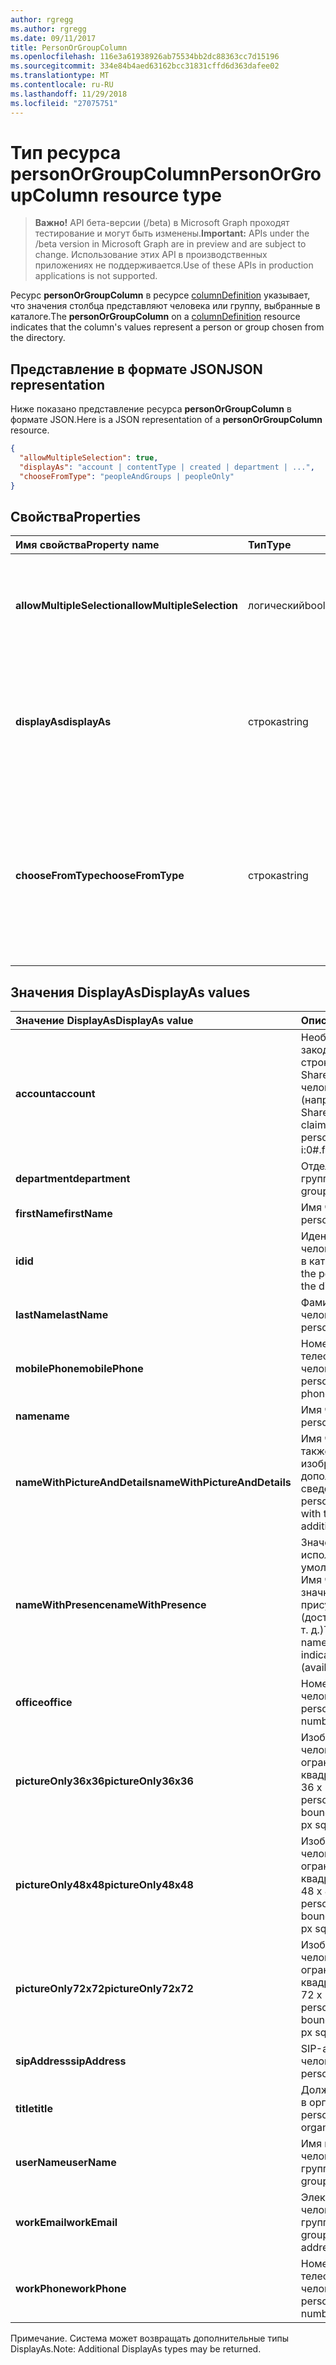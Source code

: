 ```yaml
---
author: rgregg
ms.author: rgregg
ms.date: 09/11/2017
title: PersonOrGroupColumn
ms.openlocfilehash: 116e3a61938926ab75534bb2dc88363cc7d15196
ms.sourcegitcommit: 334e84b4aed63162bcc31831cffd6d363dafee02
ms.translationtype: MT
ms.contentlocale: ru-RU
ms.lasthandoff: 11/29/2018
ms.locfileid: "27075751"
---
```

# <a name="personorgroupcolumn-resource-type"></a><span data-ttu-id="bac01-102">Тип ресурса personOrGroupColumn</span><span class="sxs-lookup"><span data-stu-id="bac01-102">PersonOrGroupColumn resource type</span></span>

> <span data-ttu-id="bac01-103">**Важно!** API бета-версии (/beta) в Microsoft Graph проходят тестирование и могут быть изменены.</span><span class="sxs-lookup"><span data-stu-id="bac01-103">**Important:** APIs under the /beta version in Microsoft Graph are in preview and are subject to change.</span></span> <span data-ttu-id="bac01-104">Использование этих API в производственных приложениях не поддерживается.</span><span class="sxs-lookup"><span data-stu-id="bac01-104">Use of these APIs in production applications is not supported.</span></span>

<span data-ttu-id="bac01-105">Ресурс **personOrGroupColumn** в ресурсе [columnDefinition](columndefinition.md) указывает, что значения столбца представляют человека или группу, выбранные в каталоге.</span><span class="sxs-lookup"><span data-stu-id="bac01-105">The **personOrGroupColumn** on a [columnDefinition](columndefinition.md) resource indicates that the column's values represent a person or group chosen from the directory.</span></span>

## <a name="json-representation"></a><span data-ttu-id="bac01-106">Представление в формате JSON</span><span class="sxs-lookup"><span data-stu-id="bac01-106">JSON representation</span></span>

<span data-ttu-id="bac01-107">Ниже показано представление ресурса **personOrGroupColumn** в формате JSON.</span><span class="sxs-lookup"><span data-stu-id="bac01-107">Here is a JSON representation of a **personOrGroupColumn** resource.</span></span>
<!-- { "blockType": "resource", "@type": "microsoft.graph.personOrGroupColumn", "@property.aka": "chooseFromType=format" } -->

```json
{
  "allowMultipleSelection": true,
  "displayAs": "account | contentType | created | department | ...",
  "chooseFromType": "peopleAndGroups | peopleOnly"
}
```

## <a name="properties"></a><span data-ttu-id="bac01-108">Свойства</span><span class="sxs-lookup"><span data-stu-id="bac01-108">Properties</span></span>

| <span data-ttu-id="bac01-109">Имя свойства</span><span class="sxs-lookup"><span data-stu-id="bac01-109">Property name</span></span>              | <span data-ttu-id="bac01-110">Тип</span><span class="sxs-lookup"><span data-stu-id="bac01-110">Type</span></span>    | <span data-ttu-id="bac01-111">Описание</span><span class="sxs-lookup"><span data-stu-id="bac01-111">Description</span></span>
|:---------------------------|:--------|:--------------------------------------
| <span data-ttu-id="bac01-112">**allowMultipleSelection**</span><span class="sxs-lookup"><span data-stu-id="bac01-112">**allowMultipleSelection**</span></span> | <span data-ttu-id="bac01-113">логический</span><span class="sxs-lookup"><span data-stu-id="bac01-113">boolean</span></span> | <span data-ttu-id="bac01-114">Указывает, можно ли выбрать несколько значений в источнике.</span><span class="sxs-lookup"><span data-stu-id="bac01-114">Indicates whether multiple values can be selected from the source.</span></span>
| <span data-ttu-id="bac01-115">**displayAs**</span><span class="sxs-lookup"><span data-stu-id="bac01-115">**displayAs**</span></span>              | <span data-ttu-id="bac01-116">строка</span><span class="sxs-lookup"><span data-stu-id="bac01-116">string</span></span>  | <span data-ttu-id="bac01-117">Указывает способ отображения сведений о выбранном человеке или группе.</span><span class="sxs-lookup"><span data-stu-id="bac01-117">How to display the information about the person or group chosen.</span></span> <span data-ttu-id="bac01-118">См. ниже.</span><span class="sxs-lookup"><span data-stu-id="bac01-118">See below.</span></span>
| <span data-ttu-id="bac01-119">**chooseFromType**</span><span class="sxs-lookup"><span data-stu-id="bac01-119">**chooseFromType**</span></span>         | <span data-ttu-id="bac01-120">строка</span><span class="sxs-lookup"><span data-stu-id="bac01-120">string</span></span>  | <span data-ttu-id="bac01-121">Указывает, что можно выбирать: только людей либо людей и группы.</span><span class="sxs-lookup"><span data-stu-id="bac01-121">Whether to allow selection of people only, or people and groups.</span></span> <span data-ttu-id="bac01-122">Должно иметь тип `peopleAndGroups` или `peopleOnly`.</span><span class="sxs-lookup"><span data-stu-id="bac01-122">Must be one of `peopleAndGroups` or `peopleOnly`.</span></span>

## <a name="displayas-values"></a><span data-ttu-id="bac01-123">Значения DisplayAs</span><span class="sxs-lookup"><span data-stu-id="bac01-123">DisplayAs values</span></span>

| <span data-ttu-id="bac01-124">Значение DisplayAs</span><span class="sxs-lookup"><span data-stu-id="bac01-124">DisplayAs value</span></span>               | <span data-ttu-id="bac01-125">Описание</span><span class="sxs-lookup"><span data-stu-id="bac01-125">Description</span></span>
|:------------------------------|:-----------------------
| <span data-ttu-id="bac01-126">**account**</span><span class="sxs-lookup"><span data-stu-id="bac01-126">**account**</span></span>                   | <span data-ttu-id="bac01-127">Необработанная закодированная строка утверждения SharePoint для человека или группы (например,</span><span class="sxs-lookup"><span data-stu-id="bac01-127">The raw SharePoint encoded claim string for the person or group (eg.</span></span> <span data-ttu-id="bac01-128">i:0#.f</span><span class="sxs-lookup"><span data-stu-id="bac01-128">i:0#.f</span></span>|<span data-ttu-id="bac01-129">membership</span><span class="sxs-lookup"><span data-stu-id="bac01-129">membership</span></span>|<span data-ttu-id="bac01-130">olga@contoso.com).</span><span class="sxs-lookup"><span data-stu-id="bac01-130">jane@contoso.com).</span></span>
| <span data-ttu-id="bac01-131">**department**</span><span class="sxs-lookup"><span data-stu-id="bac01-131">**department**</span></span>                | <span data-ttu-id="bac01-132">Отдел человека или группы.</span><span class="sxs-lookup"><span data-stu-id="bac01-132">The person or group's department.</span></span>
| <span data-ttu-id="bac01-133">**firstName**</span><span class="sxs-lookup"><span data-stu-id="bac01-133">**firstName**</span></span>                 | <span data-ttu-id="bac01-134">Имя человека.</span><span class="sxs-lookup"><span data-stu-id="bac01-134">The person's first name.</span></span>
| <span data-ttu-id="bac01-135">**id**</span><span class="sxs-lookup"><span data-stu-id="bac01-135">**id**</span></span>                        | <span data-ttu-id="bac01-136">Идентификатор человека или группы в каталоге.</span><span class="sxs-lookup"><span data-stu-id="bac01-136">The id of the person or group in the directory.</span></span>
| <span data-ttu-id="bac01-137">**lastName**</span><span class="sxs-lookup"><span data-stu-id="bac01-137">**lastName**</span></span>                  | <span data-ttu-id="bac01-138">Фамилия человека.</span><span class="sxs-lookup"><span data-stu-id="bac01-138">The person's last name.</span></span>
| <span data-ttu-id="bac01-139">**mobilePhone**</span><span class="sxs-lookup"><span data-stu-id="bac01-139">**mobilePhone**</span></span>               | <span data-ttu-id="bac01-140">Номер мобильного телефона человека.</span><span class="sxs-lookup"><span data-stu-id="bac01-140">The person's mobile phone number.</span></span>
| <span data-ttu-id="bac01-141">**name**</span><span class="sxs-lookup"><span data-stu-id="bac01-141">**name**</span></span>                      | <span data-ttu-id="bac01-142">Имя человека.</span><span class="sxs-lookup"><span data-stu-id="bac01-142">The person's name.</span></span>
| <span data-ttu-id="bac01-143">**nameWithPictureAndDetails**</span><span class="sxs-lookup"><span data-stu-id="bac01-143">**nameWithPictureAndDetails**</span></span> | <span data-ttu-id="bac01-144">Имя человека, а также его изображение и дополнительные сведения о нем.</span><span class="sxs-lookup"><span data-stu-id="bac01-144">The person's name along with their picture and additional details.</span></span>
| <span data-ttu-id="bac01-145">**nameWithPresence**</span><span class="sxs-lookup"><span data-stu-id="bac01-145">**nameWithPresence**</span></span>          | <span data-ttu-id="bac01-146">Значение, используемое по умолчанию.</span><span class="sxs-lookup"><span data-stu-id="bac01-146">Default.</span></span> <span data-ttu-id="bac01-147">Имя человека со значком индикатора присутствия (доступен, занят и т. д.)</span><span class="sxs-lookup"><span data-stu-id="bac01-147">The person's name with a presence indicator icon (available/busy/etc.)</span></span>
| <span data-ttu-id="bac01-148">**office**</span><span class="sxs-lookup"><span data-stu-id="bac01-148">**office**</span></span>                    | <span data-ttu-id="bac01-149">Номер офиса человека.</span><span class="sxs-lookup"><span data-stu-id="bac01-149">The person's office number.</span></span>
| <span data-ttu-id="bac01-150">**pictureOnly36x36**</span><span class="sxs-lookup"><span data-stu-id="bac01-150">**pictureOnly36x36**</span></span>          | <span data-ttu-id="bac01-151">Изображение человека, ограниченное квадратом размером 36 x 36 пикселей.</span><span class="sxs-lookup"><span data-stu-id="bac01-151">The person's picture, bounded by a 36x36 px square.</span></span>
| <span data-ttu-id="bac01-152">**pictureOnly48x48**</span><span class="sxs-lookup"><span data-stu-id="bac01-152">**pictureOnly48x48**</span></span>          | <span data-ttu-id="bac01-153">Изображение человека, ограниченное квадратом размером 48 x 48 пикселей.</span><span class="sxs-lookup"><span data-stu-id="bac01-153">The person's picture, bounded by a 48x48 px square.</span></span>
| <span data-ttu-id="bac01-154">**pictureOnly72x72**</span><span class="sxs-lookup"><span data-stu-id="bac01-154">**pictureOnly72x72**</span></span>          | <span data-ttu-id="bac01-155">Изображение человека, ограниченное квадратом размером 72 x 72 пикселей.</span><span class="sxs-lookup"><span data-stu-id="bac01-155">The person's picture, bounded by a 72x72 px square.</span></span>
| <span data-ttu-id="bac01-156">**sipAddress**</span><span class="sxs-lookup"><span data-stu-id="bac01-156">**sipAddress**</span></span>                | <span data-ttu-id="bac01-157">SIP-адрес человека.</span><span class="sxs-lookup"><span data-stu-id="bac01-157">The person's sip address.</span></span>
| <span data-ttu-id="bac01-158">**title**</span><span class="sxs-lookup"><span data-stu-id="bac01-158">**title**</span></span>                     | <span data-ttu-id="bac01-159">Должность человека в организации.</span><span class="sxs-lookup"><span data-stu-id="bac01-159">The person's title in the organization.</span></span>
| <span data-ttu-id="bac01-160">**userName**</span><span class="sxs-lookup"><span data-stu-id="bac01-160">**userName**</span></span>                  | <span data-ttu-id="bac01-161">Имя пользователя человека или группы.</span><span class="sxs-lookup"><span data-stu-id="bac01-161">The person or group's user name.</span></span>
| <span data-ttu-id="bac01-162">**workEmail**</span><span class="sxs-lookup"><span data-stu-id="bac01-162">**workEmail**</span></span>                 | <span data-ttu-id="bac01-163">Электронный адрес человека или группы.</span><span class="sxs-lookup"><span data-stu-id="bac01-163">The person or group's email address.</span></span>
| <span data-ttu-id="bac01-164">**workPhone**</span><span class="sxs-lookup"><span data-stu-id="bac01-164">**workPhone**</span></span>                 | <span data-ttu-id="bac01-165">Номер рабочего телефона человека.</span><span class="sxs-lookup"><span data-stu-id="bac01-165">The person's work phone number.</span></span>

<span data-ttu-id="bac01-166">Примечание. Система может возвращать дополнительные типы DisplayAs.</span><span class="sxs-lookup"><span data-stu-id="bac01-166">Note: Additional DisplayAs types may be returned.</span></span>

<!-- {
  "type": "#page.annotation",
  "description": "",
  "keywords": "",
  "section": "documentation",
  "tocPath": "Resources/PersonOrGroupColumn"
} -->
